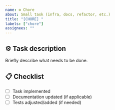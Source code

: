 ```yaml
---
name: ⚙️ Chore
about: Small task (infra, docs, refactor, etc.)
title: "[CHORE] "
labels: ["chore"]
assignees: ""
---
```


## ⚙️ Task description
Briefly describe what needs to be done.

## 📋 Checklist
- [ ] Task implemented
- [ ] Documentation updated (if applicable)
- [ ] Tests adjusted/added (if needed)